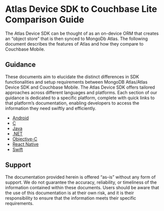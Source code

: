 # Atlas Device SDK to Couchbase Lite Comparison Guide
The Atlas Device SDK can be thought of as an on-device ORM that creates an “object store” that is then synced to MongoDb Atlas.  The following document describes the features of Atlas and how they compare to Couchbase Mobile.

## Guidance

These documents aim to elucidate the distinct differences in SDK functionalities and setup requirements between MongoDB Atlas/Atlas Device SDK and Couchbase Mobile. The Atlas Device SDK offers tailored approaches across different languages and platforms. Each section of our guidance is dedicated to a specific platform, complete with quick links to that platform’s documentation, enabling developers to access the information they need swiftly and efficiently.

- [Android](android.md)
- [C](c.md)
- [Java](java.md)
- [.NET](dotnet.md)
- [Objective-C](objectivec.md)
- [React Native](reactnative.md)
- [Swift](swift.md)

## Support

The documentation provided herein is offered “as-is” without any form of support. We do not guarantee the accuracy, reliability, or timeliness of the information contained within these documents. Users should be aware that the use of this documentation is at their own risk, and it is their responsibility to ensure that the information meets their specific requirements.